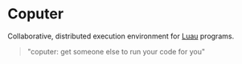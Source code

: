 # Coputer

Collaborative, distributed execution environment for [Luau](https://luau.org) programs.

> "coputer: get someone else to run your code for you"
